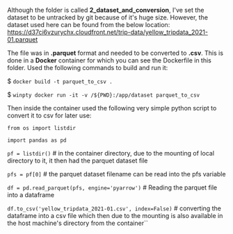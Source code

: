 Although the folder is called **2_dataset_and_conversion**, I've set the dataset to be untracked by git because of it's huge size. However, the dataset used here can be found from the below location:
https://d37ci6vzurychx.cloudfront.net/trip-data/yellow_tripdata_2021-01.parquet

The file was in **.parquet** format and needed to be converted to **.csv**. This is done in a <b>Docker</b> container for which you can see the Dockerfile in this folder. Used the following commands to build and run it:

$ ``docker build -t parquet_to_csv .``

$ ``winpty docker run -it -v /${PWD}:/app/dataset parquet_to_csv``

Then inside the container used the following very simple python script to convert it to csv for later use:

``from os import listdir``

``import pandas as pd``

``pf = listdir()`` # in the container directory, due to the mounting of local directory to it, it then had the parquet dataset file

``pfs = pf[0]`` # the parquet dataset filename can be read into the pfs variable

``df = pd.read_parquet(pfs, engine='pyarrow')`` # Reading the parquet file into a dataframe

``df.to_csv('yellow_tripdata_2021-01.csv', index=False)`` # converting the dataframe into a csv file which then due to the mounting is also available in the host machine's directory from the container``
